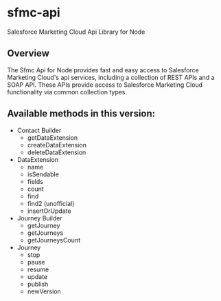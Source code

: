 sfmc-api
============

Salesforce Marketing Cloud Api Library for Node

## Overview ##

The Sfmc Api for Node provides fast and easy access to Salesforce Marketing Cloud's api services, including a collection of REST APIs and a SOAP API. These APIs provide access to Salesforce Marketing Cloud functionality via common collection types. 

## Available methods in this version:

* Contact Builder
    * getDataExtension
    * createDataExtension
    * deleteDataExtension
* DataExtension
    * name
    * isSendable
    * fields
    * count
    * find
    * find2 (unofficial)
    * insertOrUpdate
* Journey Builder
    * getJourney
    * getJourneys
    * getJourneysCount
* Journey
    * stop
    * pause
    * resume
    * update
    * publish
    * newVersion


